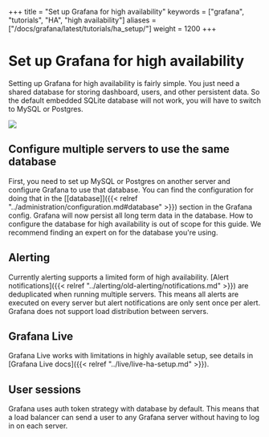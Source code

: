 +++
title = "Set up Grafana for high availability"
keywords = ["grafana", "tutorials", "HA", "high availability"]
aliases = ["/docs/grafana/latest/tutorials/ha_setup/"]
weight = 1200
+++

# Set up Grafana for high availability

Setting up Grafana for high availability is fairly simple. You just need a shared database for storing dashboard, users,
and other persistent data. So the default embedded SQLite database will not work, you will have to switch to MySQL or Postgres.

<div class="text-center">
  <img src="/static/img/docs/tutorials/grafana-high-availability.png"  max-width= "800px" class="center" />
</div>

## Configure multiple servers to use the same database

First, you need to set up MySQL or Postgres on another server and configure Grafana to use that database.
You can find the configuration for doing that in the [[database]]({{< relref "../administration/configuration.md#database" >}}) section in the Grafana config.
Grafana will now persist all long term data in the database. How to configure the database for high availability is out of scope for this guide. We recommend finding an expert on for the database you're using.

## Alerting

Currently alerting supports a limited form of high availability. [Alert notifications]({{< relref "../alerting/old-alerting/notifications.md" >}}) are deduplicated when running multiple servers. This means all alerts are executed on every server but alert notifications are only sent once per alert. Grafana does not support load distribution between servers.

## Grafana Live

Grafana Live works with limitations in highly available setup, see details in [Grafana Live docs]({{< relref "../live/live-ha-setup.md" >}}).

## User sessions

Grafana uses auth token strategy with database by default. This means that a load balancer can send a user to any Grafana server without having to log in on each server.

